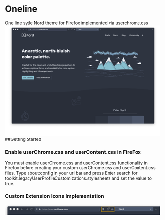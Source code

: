 # Oneline
One line sytle Nord theme for Firefox implemented via userchrome.css
![alt text](https://raw.githubusercontent.com/ultrahumanite/oneline/master/screenshots/main_window.png)
##Getting Started

### Enable userChrome.css and userContent.css in FireFox
You must enable userChrome.css and userContent.css functionality in Firefox before creating your custom userChrome.css and userContent.css files. Type about:config in your url bar and press Enter search for toolkit.legacyUserProfileCustomizations.stylesheets
and set the value to true.

### Custom Extension Icons Implementation
![alt text](https://raw.githubusercontent.com/ultrahumanite/oneline/master/screenshots/extension_icons.png)
